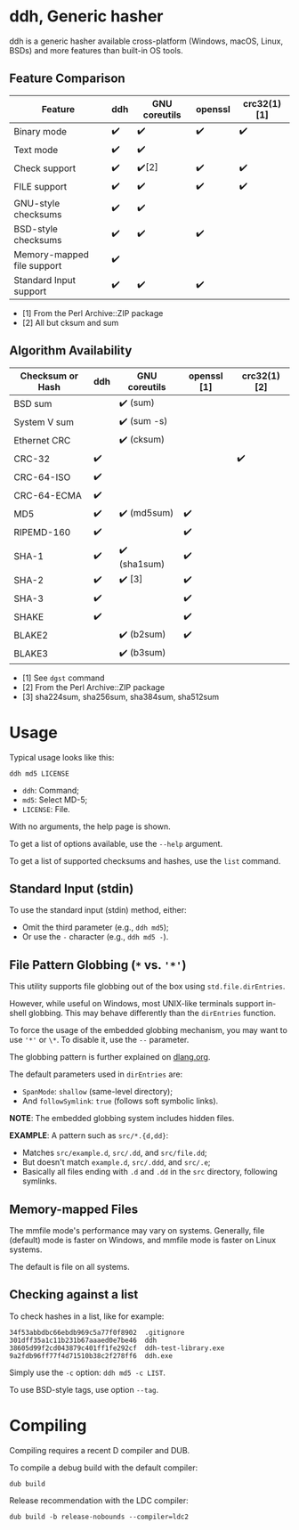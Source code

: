 # ddh, Generic hasher

ddh is a generic hasher available cross-platform (Windows, macOS, Linux, BSDs)
and more features than built-in OS tools.

## Feature Comparison

| Feature | ddh | GNU coreutils | openssl | crc32(1) [1] |
|---|---|---|---|---|
| Binary mode | ✔️ | ✔️ | ✔️ | ✔️ |
| Text mode | ✔️ | ✔️ | | |
| Check support | ✔️ | ✔️[2] | ✔️ | ✔️ |
| FILE support | ✔️ | ✔️ | ✔️ | ✔️ |
| GNU-style checksums | ✔️ | ✔️ | | |
| BSD-style checksums | ✔️ | ✔️ | ✔️ | |
| Memory-mapped file support | ✔️ | | | |
| Standard Input support | ✔️ | ✔️ | ✔️ | |

- [1] From the Perl Archive::ZIP package
- [2] All but cksum and sum

## Algorithm Availability

| Checksum or Hash | ddh | GNU coreutils | openssl [1] | crc32(1) [2] |
|---|---|---|---|---|
| BSD sum | | ✔️ (sum) | | |
| System V sum | | ✔️ (sum -s) | | |
| Ethernet CRC | | ✔️ (cksum) | | |
| CRC-32 | ✔️ | | | ✔️ |
| CRC-64-ISO | ✔️ | | |
| CRC-64-ECMA | ✔️ | | |
| MD5 | ✔️ | ✔️ (md5sum) | ✔️ | |
| RIPEMD-160 | ✔️ | | ✔️ | |
| SHA-1 | ✔️ | ✔️ (sha1sum) | ✔️ | |
| SHA-2 | ✔️ | ✔️ [3] | ✔️ | |
| SHA-3 | ✔️ | | ✔️ | |
| SHAKE | ✔️ | | ✔️ | |
| BLAKE2 | | ✔️ (b2sum) | ✔️ | |
| BLAKE3 | | ✔️ (b3sum) | | |

- [1] See `dgst` command
- [2] From the Perl Archive::ZIP package
- [3] sha224sum, sha256sum, sha384sum, sha512sum

# Usage

Typical usage looks like this:
```
ddh md5 LICENSE
```
- `ddh`: Command;
- `md5`: Select MD-5;
- `LICENSE`: File.

With no arguments, the help page is shown.

To get a list of options available, use the `--help` argument.

To get a list of supported checksums and hashes, use the `list` command.

## Standard Input (stdin)

To use the standard input (stdin) method, either:
- Omit the third parameter (e.g., `ddh md5`);
- Or use the `-` character (e.g., `ddh md5 -`).

## File Pattern Globbing (`*` vs. `'*'`)

This utility supports file globbing out of the box using `std.file.dirEntries`.

However, while useful on Windows, most UNIX-like terminals support in-shell
globbing. This may behave differently than the `dirEntries` function.

To force the usage of the embedded globbing mechanism, you may want to use
`'*'` or `\*`. To disable it, use the `--` parameter.

The globbing pattern is further explained on
[dlang.org](https://dlang.org/phobos/std_path.html#.globMatch).

The default parameters used in `dirEntries` are:
- `SpanMode`: `shallow` (same-level directory);
- And `followSymlink`: `true` (follows soft symbolic links).

**NOTE**: The embedded globbing system includes hidden files.

**EXAMPLE**: A pattern such as `src/*.{d,dd}`:
- Matches `src/example.d`, `src/.dd`, and `src/file.dd`;
- But doesn't match `example.d`, `src/.ddd`, and `src/.e`;
- Basically all files ending with `.d` and `.dd` in the `src` directory, following symlinks.

## Memory-mapped Files

The mmfile mode's performance may vary on systems. Generally, file (default)
mode is faster on Windows, and mmfile mode is faster on Linux systems.

The default is file on all systems.

## Checking against a list

To check hashes in a list, like for example:
```
34f53abbdbc66ebdb969c5a77f0f8902  .gitignore
301dff35a1c11b231b67aaaed0e7be46  ddh
38605d99f2cd043879c401ff1fe292cf  ddh-test-library.exe
9a2fdb96ff77f4d71510b38c2f278ff6  ddh.exe
```

Simply use the `-c` option: `ddh md5 -c LIST`.

To use BSD-style tags, use option `--tag`.

# Compiling

Compiling requires a recent D compiler and DUB.

To compile a debug build with the default compiler:
```
dub build
```

Release recommendation with the LDC compiler:
```
dub build -b release-nobounds --compiler=ldc2
```
